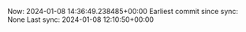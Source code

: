 Now: 2024-01-08 14:36:49.238485+00:00 Earliest commit since sync: None Last sync: 2024-01-08 12:10:50+00:00
